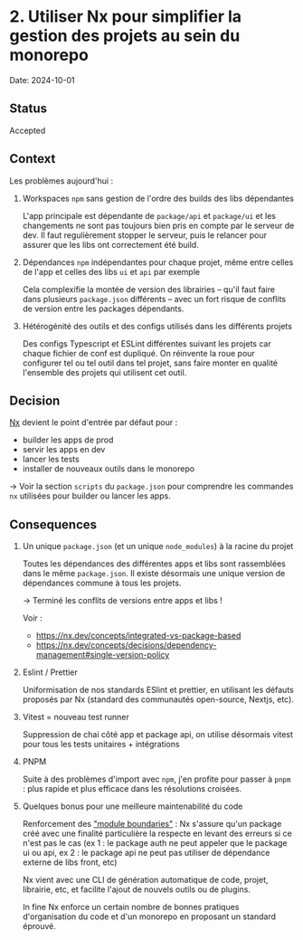 # 2. Utiliser Nx pour simplifier la gestion des projets au sein du monorepo

Date: 2024-10-01

## Status

Accepted

## Context

Les problèmes aujourd'hui :

1. Workspaces `npm` sans gestion de l'ordre des builds des libs dépendantes

   L'app principale est dépendante de `package/api` et `package/ui` et les changements ne sont pas toujours bien pris en compte par le serveur de dev. Il faut regulièrement stopper le serveur, puis le relancer pour assurer que les libs ont correctement été build.

2. Dépendances `npm` indépendantes pour chaque projet, même entre celles de l'app et celles des libs `ui` et `api` par exemple

   Cela complexifie la montée de version des librairies – qu'il faut faire dans plusieurs `package.json` différents – avec un fort risque de conflits de version entre les packages dépendants.

3. Hétérogénité des outils et des configs utilisés dans les différents projets

   Des configs Typescript et ESLint différentes suivant les projets car chaque fichier de conf est dupliqué. On réinvente la roue pour configurer tel ou tel outil dans tel projet, sans faire monter en qualité l'ensemble des projets qui utilisent cet outil.

## Decision

[Nx](https://nx.dev/getting-started/why-nx) devient le point d'entrée par défaut pour :

- builder les apps de prod
- servir les apps en dev
- lancer les tests
- installer de nouveaux outils dans le monorepo

→ Voir la section `scripts` du `package.json` pour comprendre les commandes `nx` utilisées pour builder ou lancer les apps.

## Consequences

1.  Un unique `package.json` (et un unique `node_modules`) à la racine du projet

    Toutes les dépendances des différentes apps et libs sont rassemblées dans le même `package.json`. Il existe désormais une unique version de dépendances commune à tous les projets.

    → Terminé les conflits de versions entre apps et libs !

    Voir :

    - https://nx.dev/concepts/integrated-vs-package-based
    - https://nx.dev/concepts/decisions/dependency-management#single-version-policy

2.  Eslint / Prettier

    Uniformisation de nos standards ESlint et prettier, en utilisant les défauts proposés par Nx (standard des communautés open-source, Nextjs, etc).

3.  Vitest = nouveau test runner

    Suppression de chai côté app et package api, on utilise désormais vitest pour tous les tests unitaires + intégrations

4.  PNPM

    Suite à des problèmes d'import avec `npm`, j'en profite pour passer à `pnpm` : plus rapide et plus efficace dans les résolutions croisées.

5.  Quelques bonus pour une meilleure maintenabilité du code

    Renforcement des ["module boundaries"](https://nx.dev/features/enforce-module-boundaries) : Nx s'assure qu'un package créé avec une finalité particulière la respecte en levant des erreurs si ce n'est pas le cas (ex 1 : le package auth ne peut appeler que le package ui ou api, ex 2 : le package api ne peut pas utiliser de dépendance externe de libs front, etc)

    Nx vient avec une CLI de génération automatique de code, projet, librairie, etc, et facilite l'ajout de nouvels outils ou de plugins.

    In fine Nx enforce un certain nombre de bonnes pratiques d'organisation du code et d'un monorepo en proposant un standard éprouvé.
